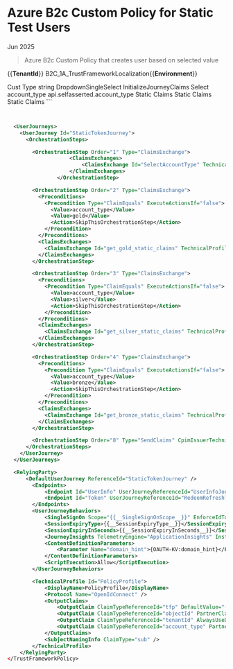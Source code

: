 # Azure B2c Custom Policy for Static Test Users

Jun 2025

> Azure B2c Custom Policy that creates user based on selected value 

<?xml version="1.0" encoding="UTF-8" standalone="yes"?>
<TrustFrameworkPolicy xmlns:xsi="http://www.w3.org/2001/XMLSchema-instance"
	xmlns:xsd="http://www.w3.org/2001/XMLSchema"
	xmlns="http://schemas.microsoft.com/online/cpim/schemas/2013/06" 
  PolicySchemaVersion="0.3.0.0" TenantId="{{__TenantId__}}" 
  PolicyId="B2C_1A_{{__FileName__}}{{__Environment__}}" 
  PublicPolicyUri="http://{{__TenantId__}}/B2C_1A_{{__FileName__}}{{__Environment__}}" 
  DeploymentMode="{{__DeploymentMode__}}" UserJourneyRecorderEndpoint="urn:journeyrecorder:applicationinsights">
	<BasePolicy>
		<TenantId>{{__TenantId__}}</TenantId>
		<PolicyId>B2C_1A_TrustFrameworkLocalization{{__Environment__}}</PolicyId>
	</BasePolicy>

  <BuildingBlocks>
    <ClaimsSchema>
      <ClaimType Id="account_type">
				<DisplayName>Cust Type</DisplayName>
				<DataType>string</DataType>
				<UserInputType>DropdownSingleSelect</UserInputType>
				<Restriction>
					<Enumeration Text="Gold" Value="gold" SelectByDefault="false" />
					<Enumeration Text="Silver" Value="silver" SelectByDefault="false" />
					<Enumeration Text="Bronze" Value="bronze" SelectByDefault="false" />
				</Restriction>
			</ClaimType>
		</ClaimsSchema> 
  </BuildingBlocks>

  <ClaimsProviders>
    <ClaimsProvider>
      <DisplayName>InitializeJourneyClaims</DisplayName>
      <TechnicalProfiles>
        <TechnicalProfile Id="select_account_type">
          <DisplayName>Select account_type</DisplayName>
          <Protocol Name="Proprietary" Handler="Web.TPEngine.Providers.SelfAssertedAttributeProvider, Web.TPEngine, Version=1.0.0.0, Culture=neutral, PublicKeyToken=null" />
          <Metadata>
            <Item Key="ContentDefinitionReferenceId">api.selfasserted.account_type</Item>
          </Metadata>
          <DisplayClaims>
            <DisplayClaim ClaimTypeReferenceId="account_type" Required="true"/>
          </DisplayClaims>
          <OutputClaims>
            <OutputClaim ClaimTypeReferenceId="account_type" />
          </OutputClaims>
          <UseTechnicalProfileForSessionManagement ReferenceId="SM-AAD" />
        </TechnicalProfile>
        <TechnicalProfile Id="get_gold_static_claims">
          <DisplayName>Static Claims</DisplayName>
          <Protocol Name="Proprietary" Handler="Web.TPEngine.Providers.ClaimsTransformationProtocolProvider, Web.TPEngine, Version=1.0.0.0, Culture=neutral, PublicKeyToken=null"/>
          <OutputClaims>
            <OutputClaim ClaimTypeReferenceId="objectId" DefaultValue="00000000-0000-0000-0000-000000000001" AlwaysUseDefaultValue="true" />
            <OutputClaim ClaimTypeReferenceId="displayName" DefaultValue="Gold Test User" AlwaysUseDefaultValue="true" />
            <OutputClaim ClaimTypeReferenceId="email" DefaultValue="gold@example.com" AlwaysUseDefaultValue="true" />
            <OutputClaim ClaimTypeReferenceId="account_type" DefaultValue="gold" AlwaysUseDefaultValue="true" />
          </OutputClaims>
        </TechnicalProfile>
        <TechnicalProfile Id="get_silver_static_claims">
          <DisplayName>Static Claims</DisplayName>
          <Protocol Name="Proprietary" Handler="Web.TPEngine.Providers.ClaimsTransformationProtocolProvider, Web.TPEngine, Version=1.0.0.0, Culture=neutral, PublicKeyToken=null"/>
          <OutputClaims>
            <OutputClaim ClaimTypeReferenceId="objectId" DefaultValue="00000000-0000-0000-0000-000000000002" AlwaysUseDefaultValue="true" />
            <OutputClaim ClaimTypeReferenceId="displayName" DefaultValue="Silver Test User" AlwaysUseDefaultValue="true" />
            <OutputClaim ClaimTypeReferenceId="email" DefaultValue="silver@example.com" AlwaysUseDefaultValue="true" />
            <OutputClaim ClaimTypeReferenceId="account_type" DefaultValue="silver" AlwaysUseDefaultValue="true" />
          </OutputClaims>
        </TechnicalProfile>
        <TechnicalProfile Id="get_bronse_static_claims">
          <DisplayName>Static Claims</DisplayName>
          <Protocol Name="Proprietary" Handler="Web.TPEngine.Providers.ClaimsTransformationProtocolProvider, Web.TPEngine, Version=1.0.0.0, Culture=neutral, PublicKeyToken=null"/>
          <OutputClaims>
            <OutputClaim ClaimTypeReferenceId="objectId" DefaultValue="00000000-0000-0000-0000-000000000003" AlwaysUseDefaultValue="true" />
            <OutputClaim ClaimTypeReferenceId="displayName" DefaultValue="Bronze Test User" AlwaysUseDefaultValue="true" />
            <OutputClaim ClaimTypeReferenceId="email" DefaultValue="bronze@example.com" AlwaysUseDefaultValue="true" />
            <OutputClaim ClaimTypeReferenceId="account_type" DefaultValue="bronze" AlwaysUseDefaultValue="true" />
          </OutputClaims>
        </TechnicalProfile>
      </TechnicalProfiles>
    </ClaimsProvider>
  </ClaimsProviders>
```


``` xml 


  <UserJourneys>
    <UserJourney Id="StaticTokenJourney">
      <OrchestrationSteps>

        <OrchestrationStep Order="1" Type="ClaimsExchange">
					<ClaimsExchanges>
						<ClaimsExchange Id="SelectAccountType" TechnicalProfileReferenceId="SelectAccountType" />
					</ClaimsExchanges>
				</OrchestrationStep>

        <OrchestrationStep Order="2" Type="ClaimsExchange">
          <Preconditions>
            <Precondition Type="ClaimEquals" ExecuteActionsIf="false">
              <Value>account_type</Value>
              <Value>gold</Value>
              <Action>SkipThisOrchestrationStep</Action>
            </Precondition>
          </Preconditions>
          <ClaimsExchanges>
            <ClaimsExchange Id="get_gold_static_claims" TechnicalProfileReferenceId="get_gold_static_claims" />
          </ClaimsExchanges>
        </OrchestrationStep>

        <OrchestrationStep Order="3" Type="ClaimsExchange">
          <Preconditions>
            <Precondition Type="ClaimEquals" ExecuteActionsIf="false">
              <Value>account_type</Value>
              <Value>silver</Value>
              <Action>SkipThisOrchestrationStep</Action>
            </Precondition>
          </Preconditions>
          <ClaimsExchanges>
            <ClaimsExchange Id="get_silver_static_claims" TechnicalProfileReferenceId="get_silver_static_claims" />
          </ClaimsExchanges>
        </OrchestrationStep>

        <OrchestrationStep Order="4" Type="ClaimsExchange">
          <Preconditions>
            <Precondition Type="ClaimEquals" ExecuteActionsIf="false">
              <Value>account_type</Value>
              <Value>bronze</Value>
              <Action>SkipThisOrchestrationStep</Action>
            </Precondition>
          </Preconditions>
          <ClaimsExchanges>
            <ClaimsExchange Id="get_bronze_static_claims" TechnicalProfileReferenceId="get_bronze_static_claims" />
          </ClaimsExchanges>
        </OrchestrationStep>

        <OrchestrationStep Order="8" Type="SendClaims" CpimIssuerTechnicalProfileReferenceId="JwtIssuer" />
      </OrchestrationSteps>
    </UserJourney>
  </UserJourneys>

  <RelyingParty>
	  <DefaultUserJourney ReferenceId="StaticTokenJourney" />
		<Endpoints>
			<Endpoint Id="UserInfo" UserJourneyReferenceId="UserInfoJourney" />
			<Endpoint Id="Token" UserJourneyReferenceId="RedeemRefreshToken" /> 
		</Endpoints>
		<UserJourneyBehaviors>
			<SingleSignOn Scope="{{__SingleSignOnScope__}}" EnforceIdTokenHintOnLogout="true"/>
			<SessionExpiryType>{{__SessionExpiryType__}}</SessionExpiryType>
			<SessionExpiryInSeconds>{{__SessionExpiryInSeconds__}}</SessionExpiryInSeconds>
			<JourneyInsights TelemetryEngine="ApplicationInsights" InstrumentationKey="{{__AppInsightsKey__}}" DeveloperMode="true" ClientEnabled="true" ServerEnabled="true" TelemetryVersion="1.0.0" />
			<ContentDefinitionParameters>
				<Parameter Name="domain_hint">{OAUTH-KV:domain_hint}</Parameter>
			</ContentDefinitionParameters>
			<ScriptExecution>Allow</ScriptExecution>
		</UserJourneyBehaviors>

		<TechnicalProfile Id="PolicyProfile">
			<DisplayName>PolicyProfile</DisplayName>
			<Protocol Name="OpenIdConnect" />
			<OutputClaims>
				<OutputClaim ClaimTypeReferenceId="tfp" DefaultValue="{Policy:PolicyId}" AlwaysUseDefaultValue="true"/>
				<OutputClaim ClaimTypeReferenceId="objectId" PartnerClaimType="sub"/>
				<OutputClaim ClaimTypeReferenceId="tenantId" AlwaysUseDefaultValue="true" DefaultValue="{Policy:TenantObjectId}" />
				<OutputClaim ClaimTypeReferenceId="account_type" PartnerClaimType="account_type"/>
			</OutputClaims>
			<SubjectNamingInfo ClaimType="sub" />
		</TechnicalProfile>
	</RelyingParty>
</TrustFrameworkPolicy>